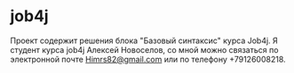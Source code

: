 # job4j
Проект содержит решения блока "Базовый синтаксис" курса Job4j.
Я студент курса job4j Алексей Новоселов,  cо мной можно связаться по электронной почте Himrs82@gmail.com
или по телефону +79126008218.